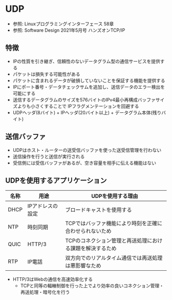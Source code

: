 # UDP
- 参照: Linuxプログラミングインターフェース 58章
- 参照: Software Design 2021年5月号 ハンズオンTCP/IP

## 特徴
- IPの性質を引き継ぎ、信頼性のないデータグラム型の通信サービスを提供する
- パケットは損失する可能性がある
- パケットに含まれるデータが破損していないことを保証する機能を提供する
- IPにポート番号・データチェックサムを追加し、送信データのエラー検出を可能にする
- 送信するデータグラムのサイズを576バイトのIPv4最小再構成バッファサイズよりも小さくすることで
  IPフラグメンテーションを回避する
- UDPヘッダ(8バイト) + IPヘッダ(20バイト以上) + データグラム本体(残りバイト)

## 送信バッファ
- UDPはホスト・ルーターの送受信バッファを使った送受信管理を行わない
- 送信操作を行うと送信が実行される
- 受信側には受信バッファがあるが、空き容量を相手に伝える機能はない

## UDPを使用するアプリケーション

| 名称 | 用途             | UDPを使用する理由                                         |
| -    | -                | -                                                         |
| DHCP | IPアドレスの設定 | ブロードキャストを使用する                                |
| NTP  | 時刻同期         | TCPではバッファ機能により時刻を正確に合わせられないため 　|
| QUIC | HTTP/3           | TCPのコネクション管理と再送処理における課題を解決するため |
| RTP  | IP電話           | 双方向でのリアルタイム通信では再送処理は悪影響なため      |

- HTTP/3はWebの通信を高速効率化する
  - TCPと同等の輻輳制御を行った上でより効率の良いコネクション管理・再送処理・暗号化を行う

